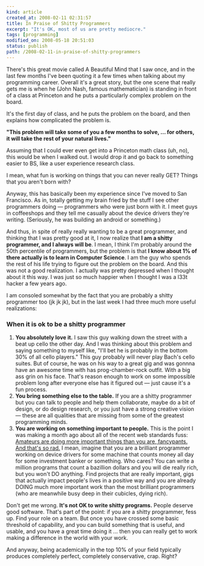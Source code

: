```yaml
---
kind: article
created_at: 2008-02-11 02:31:57
title: In Praise of Shitty Programmers
excerpt: "It's OK, most of us are pretty mediocre."
tags: [programming]
modified_on: 2008-05-18 20:51:03
status: publish 
path: /2008-02-11-in-praise-of-shitty-programmers
---
```


There's this great movie called A Beautiful Mind that I saw once, and in the last few months I've been quoting it a few times when talking about my programming career. Overall it's a great story, but the one scene that really gets me is when he (John Nash, famous mathematician) is standing in front of a class at Princeton and he puts a particularly complex problem on the board. 

It's the first day of class, and he puts the problem on the board, and then explains how complicated the problem is. 

<strong>"This problem will take some of you a few months to solve, ... for others, it will take the rest of your natural lives."</strong>

Assuming that I could ever even get into a Princeton math class (uh, no), this would be when I walked out. I would drop it and go back to something easier to BS, like a user experience research class. 

I mean, what fun is working on things that you can never really GET? Things that you aren't born with? 

Anyway, this has basically been my experience since I've moved to San Francisco. As in, totally getting my brain fried by the stuff I see other programmers doing &mdash; programmers who were just born with it. I meet guys in coffeeshops and they tell me casually about the device drivers they're writing. (Seriously, he was building an android or something.) 

And thus, in spite of really really wanting to be a great programmer, and thinking that I was pretty good at it, I now realize that<strong> I am a shitty programmer, and I always will be</strong>. I mean, I think I'm probably around the 50th percentile  of programmers, but the problem is that <strong>I know about 1% of there actually is to learn in Computer Science</strong>. I am the guy who spends the rest of his life trying to figure out the problem on the board. And this was not a good realization. I actually was pretty depressed when I thought about it this way. I was just so much happier when I thought I was a l33t hacker a few years ago. 

I am consoled somewhat by the fact that you are probably a shitty programmer too (jk jk jk), but in the last week I had three much more useful realizations: 

<h3> When it is ok to be a shitty programmer </h3>  

<ol>
<li><strong>You absolutely love it.</strong> I saw this guy walking down the street with a beat up cello the other day. And I was thinking about this problem and saying something to myself like, "I'll bet he is probably in the bottom 30% of all cello players." This guy probably will never play Bach's cello suites. But of course, he was on his way to a great gig and was gonnna have an awesome time with has prog-chamber-rock outfit. With a big ass grin on his face. That's reason enough to work on some impossible problem long after everyone else has it figured out &mdash; just cause it's a fun process. </li>
<li> <strong>You bring something else to the table.</strong> If you are a shitty programmer but you can talk to people and help them collaborate, maybe do a bit of design, or do design research, or you just have a strong creative vision &mdash; these are all qualities that are missing from some of the greatest programming minds. </li>
<li><strong>You are working on something important to people.</strong> This is the point I was making a month ago about all of the recent web standards fuss: <a href="http://www.unthinkingly.com/2007/12/21/ok-nevermind-actually-the-future-is-in-the-past/">Amateurs are doing more important things than you are, fancypants. And that's so rad.</a> I mean, imagine that you are a brilliant programmer working on device drivers for some machine that counts money all day for some investment banker or something. Who cares? You can write a million programs that count a bazillion dollars and you will die really rich, but you won't DO anything. Find projects that are really important, gigs that actually impact people's lives in a positive way and you are already DOING much more important work than the most brilliant programmers (who are meanwhile busy deep in their cubicles, dying rich).
</li></ol>

Don't get me wrong. <strong>It's not OK to write shitty programs.</strong> People deserve good software. That's part of the point: if you are a shitty programmer, fess up. Find your role on a team. But once you have crossed some basic threshold of capability, and you can build something that is useful, and usable, and you have a great time doing it ... then you can really get to work making a difference in the world with your work.

And anyway, being academically in the top 10% of your field typically produces completely perfect, completely conservative, crap. Right?
